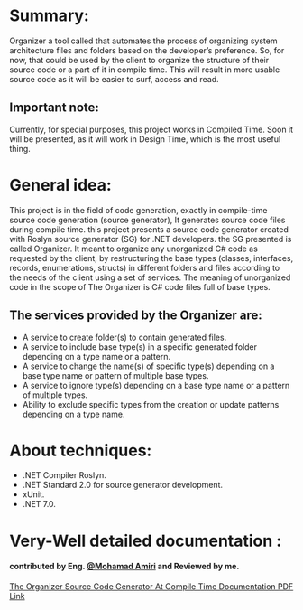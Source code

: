 # Summary:
Organizer a tool called that automates the process of organizing system architecture files and folders based on the developer’s preference. So, for now, that could be used by the client to organize the structure of their source code or a part of it in compile time. This will result in more usable source code as it will be easier to surf, access and read.

## Important note:
Currently, for special purposes, this project works in Compiled Time. Soon it will be presented, as it will work in Design Time, which is the most useful thing.

# General idea:
This project is in the field of code generation, exactly in compile-time source code generation (source generator), It generates source code files during compile time.
this project presents a source code generator created with Roslyn source generator (SG) for .NET developers. the SG presented is called Organizer. It meant to organize any unorganized C# code as requested by the client, by restructuring the base types (classes, interfaces, records, enumerations, structs) in different folders and files according to the needs of the client using a set of services. The meaning of unorganized code in the scope of The Organizer is C# code files full of base types.
## The services provided by the Organizer are:
 * A service to create folder(s) to contain generated files.
 * A service to include base type(s) in a specific generated folder depending on a type name or a pattern.
 * A service to change the name(s) of specific type(s) depending on a base type name or pattern of multiple base types.
 * A service to ignore type(s) depending on a base type name or a pattern of multiple types.
 * Ability to exclude specific types from the creation or update patterns depending on a type name.

# About techniques:
 - .NET Compiler Roslyn.
 - .NET Standard 2.0 for source generator development.
 - xUnit.
 - .NET 7.0.

# Very-Well detailed documentation :
#### contributed by Eng. [@Mohamad Amiri](https://github.com/MohaAmiry) and Reviewed by me.
[The Organizer Source Code Generator At Compile Time Documentation PDF Link](https://github.com/MohaAmiry/Organizer/blob/master/Organizer%20Official%20Document.pdf)
